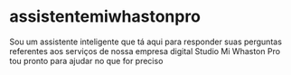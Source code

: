 # assistentemiwhastonpro
Sou um assistente inteligente que tá aqui para responder suas perguntas referentes aos serviços de nossa empresa digital Studio Mi Whaston Pro tou pronto para ajudar no que for preciso 
